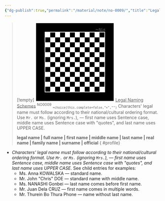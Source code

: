 ```yaml
---
{"dg-publish":true,"permalink":"/material/note/no-0009/","title":"Legal Naming Schemes","tags":["-note"]}
---
```


>[!empty]
> ![RESOURCE/ASSET/OTHER/PlaceholderIcon.png|icon](/img/user/RESOURCE/ASSET/OTHER/PlaceholderIcon.png) <u class="title">Legal Naming Schemes</u> <sup class="title">NO0009</sup> <sub class="title">`=choice(this.complete=false,"×","")`</sub>
> Characters' legal name must follow according to their national/cultural ordering format. Use `Mr.` or `Ms.` (ignoring `Mrs.`), — first name uses Sentence case, middle name uses Sentence case with "quotes", and last name uses UPPER CASE.
> 
> <b>legal name | full name | first name | middle name | last name | real name | family name | surname | official</b>
{ #profile}


- *Characters' legal name must follow according to their national/cultural ordering format. Use `Mr.` or `Ms.` (ignoring `Mrs.`), — first name uses Sentence case, middle name uses Sentence case with "quotes", and last name uses UPPER CASE.* See child entries for examples:
	- Ms. Anna KOWALSKA — standard name.
	- Mr. John "Chris" DOE — standard name with middle name.
	- Ms. NANASHI Gonbei — last name comes before first name.
	- Mr. Juan Dela CRUZ — first name comes in multiple words.
	- Mr. Thurein Bo Thura Phone — name without last name.